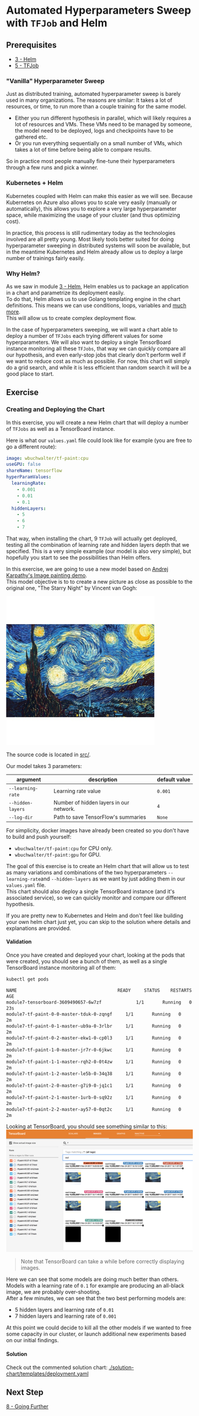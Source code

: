 # Automated Hyperparameters Sweep with `TFJob` and Helm

## Prerequisites

* [3 - Helm](../3-helm)
* [5 - TFJob](../5-tfjob)
  
### "Vanilla" Hyperparameter Sweep

Just as distributed training, automated hyperparameter sweep is barely used in many organizations.
The reasons are similar: It takes a lot of resources, or time, to run more than a couple training for the same model.
  * Either you run different hypothesis in parallel, which will likely requires a lot of resources and VMs. These VMs need to be managed by someone, the model need to be deployed, logs and checkpoints have to be gathered etc.
  * Or you run everything sequentially on a small number of VMs, which takes a lot of time before being able to compare results.

So in practice most people manually fine-tune their hyperparameters through a few runs and pick a winner.

### Kubernetes + Helm

Kubernetes coupled with Helm can make this easier as we will see. 
Because Kubernetes on Azure also allows you to scale very easily (manually or automatically), this allows you to explore a very large hyperparameter space, while maximizing the usage of your cluster (and thus optimizing cost).

In practice, this process is still rudimentary today as the technologies involved are all pretty young. Most likely tools better suited for doing hyperparameter sweeping in distributed systems will soon be available, but in the meantime Kubernetes and Helm already allow us to deploy a large number of trainings fairly easily.

### Why Helm?

As we saw in module [3 - Helm](../3-helm), Helm enables us to package an application in a chart and parametrize its deployment easily.  
To do that, Helm allows us to use Golang templating engine in the chart definitions. This means we can use conditions, loops, variables and [much more](https://docs.helm.sh/chart_template_guide).  
This will allow us to create complex deployment flow.   

In the case of hyperparameters sweeping, we will want a chart able to deploy a number of `TFJobs` each trying different values for some hyperparameters.
We will also want to deploy a single TensorBoard instance monitoring all these `TFJobs`, that way we can quickly compare all our hypothesis, and even early-stop jobs that clearly don't perform well if we want to reduce cost as much as possible.
For now, this chart will simply do a grid search, and while it is less efficient than random search it will be a good place to start.

## Exercise

### Creating and Deploying the Chart
In this exercise, you will create a new Helm chart that will deploy a number of `TFJobs` as well as a TensorBoard instance.

Here is what our `values.yaml` file could look like for example (you are free to go a different route):

```yaml
image: wbuchwalter/tf-paint:cpu
useGPU: false
shareName: tensorflow
hyperParamValues:
  learningRate:
    - 0.001
    - 0.01
    - 0.1
  hiddenLayers:
    - 5
    - 6
    - 7
```

That way, when installing the chart, 9 `TFJob` will actually get deployed, testing all the combination of learning rate and hidden layers depth that we specified.
This is a very simple example (our model is also very simple), but hopefully you start to see the possibilities than Helm offers.

In this exercise, we are going to use a new model based on [Andrej Karpathy's Image painting demo](http://cs.stanford.edu/people/karpathy/convnetjs/demo/image_regression.html).  
This model objective is to to create a new picture as close as possible to the original one, "The Starry Night" by Vincent van Gogh:

![Starry](./src/starry.jpg)

The source code is located in [src/](./src/).  

Our model takes 3 parameters:

| argument | description | default value |
|------|-------------|---------------|
|`--learning-rate` | Learning rate value | `0.001` | 
|`--hidden-layers` | Number of hidden layers in our network. | `4` | 
|`--log-dir` | Path to save TensorFlow's summaries | `None`| 

For simplicity, docker images have already been created so you don't have to build and push yourself:
* `wbuchwalter/tf-paint:cpu` for CPU only.
* `wbuchwalter/tf-paint:gpu` for GPU.  

The goal of this exercise is to create an Helm chart that will allow us to test as many variations and combinations of the two hyperparameters `--learning-rate`and `--hidden-layers` as we want by just adding them in our `values.yaml` file.   
This chart should also deploy a single TensorBoard instance (and it's associated service), so we can quickly monitor and compare our different hypothesis.

If you are pretty new to Kubernetes and Helm and don't feel like building your own helm chart just yet, you can skip to the solution where details and explanations are provided.

#### Validation

Once you have created and deployed your chart, looking at the pods that were created, you should see a bunch of them, as well as a single TensorBoard instance monitoring all of them:

```console
kubectl get pods
```

```
NAME                                      READY     STATUS    RESTARTS   AGE
module7-tensorboard-3609490657-6w7zf             1/1       Running   0          23s
module7-tf-paint-0-0-master-tduk-0-zqngf     1/1       Running   0          2m
module7-tf-paint-0-1-master-ub9a-0-3rlbr     1/1       Running   0          2m
module7-tf-paint-0-2-master-ekw1-0-cp0l3     1/1       Running   0          2m
module7-tf-paint-1-0-master-jr7r-0-6jkwc     1/1       Running   0          2m
module7-tf-paint-1-1-master-rqh2-0-0t4zw     1/1       Running   0          2m
module7-tf-paint-1-2-master-le5b-0-34q38     1/1       Running   0          2m
module7-tf-paint-2-0-master-g7i9-0-jq1c1     1/1       Running   0          2m
module7-tf-paint-2-1-master-1urb-0-sq92z     1/1       Running   0          2m
module7-tf-paint-2-2-master-ay57-0-0qt2c     1/1       Running   0          2m
```

Looking at TensorBoard, you should see something similar to this:
![TensorBoard](tensorboard.png)

> Note that TensorBoard can take a while before correctly displaying images.

Here we can see that some models are doing much better than others. Models with a learning rate of `0.1` for example are producing an all-black image, we are probably over-shooting.  
After a few minutes, we can see that the two best performing models are:
* 5 hidden layers and learning rate of `0.01`
* 7 hidden layers and learning rate of `0.001`

At this point we could decide to kill all the other models if we wanted to free some capacity in our cluster, or launch additional new experiments based on our initial findings.

#### Solution

Check out the commented solution chart: [./solution-chart/templates/deployment.yaml](./solution-chart/templates/deployment.yaml)

## Next Step

[8 - Going Further](../8-going-further)
